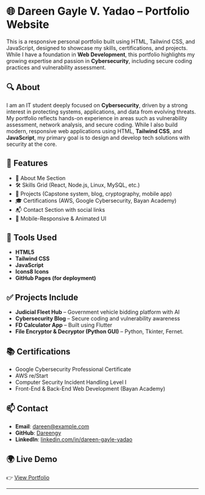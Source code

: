 # 🌐 Dareen Gayle V. Yadao – Portfolio Website

This is a responsive personal portfolio built using HTML, Tailwind CSS, and JavaScript, designed to showcase my skills, certifications, and projects. While I have a foundation in **Web Development**, this portfolio highlights my growing expertise and passion in **Cybersecurity**, including secure coding practices and vulnerability assessment.

## 🔍 About

I am an IT student deeply focused on **Cybersecurity**, driven by a strong interest in protecting systems, applications, and data from evolving threats. My portfolio reflects hands-on experience in areas such as vulnerability assessment, network analysis, and secure coding. While I also build modern, responsive web applications using HTML, **Tailwind CSS**, and **JavaScript**, my primary goal is to design and develop tech solutions with security at the core.

## 🚀 Features

- 📌 About Me Section
- 🛠️ Skills Grid (React, Node.js, Linux, MySQL, etc.)
- 📁 Projects (Capstone system, blog, cryptography, mobile app)
- 🎓 Certifications (AWS, Google Cybersecurity, Bayan Academy)
- 📬 Contact Section with social links
- 🌙 Mobile-Responsive & Animated UI

## 📂 Tools Used

- **HTML5**
- **Tailwind CSS**
- **JavaScript**
- **Icons8 Icons**
- **GitHub Pages (for deployment)**

## ✅ Projects Include

- **Judicial Fleet Hub** – Government vehicle bidding platform with AI
- **Cybersecurity Blog** – Secure coding and vulnerability awareness
- **FD Calculator App** – Built using Flutter
- **File Encryptor & Decryptor (Python GUI)** – Python, Tkinter, Fernet.

## 📚 Certifications

- Google Cybersecurity Professional Certificate  
- AWS re/Start  
- Computer Security Incident Handling Level I  
- Front-End & Back-End Web Development (Bayan Academy)

## 📫 Contact

- **Email**: dareen@example.com  
- **GitHub**: [Dareengy](https://github.com/Dareengy)  
- **LinkedIn**: [linkedin.com/in/dareen-gayle-yadao](https://linkedin.com/in/dareen-gayle-yadao)

## 🌍 Live Demo

👉 [View Portfolio](dareengy.github.io/dareen-portfolio/) <!-- Replace with your actual GitHub Pages URL -->

---

